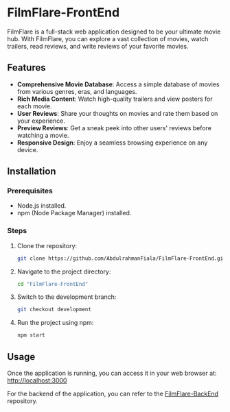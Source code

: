 # FilmFlare-FrontEnd 

FilmFlare is a full-stack web application designed to be your ultimate movie hub. With FilmFlare, you can explore a vast collection of movies, watch trailers, read reviews, and write reviews of your favorite movies.

## Features

- **Comprehensive Movie Database**: Access a simple database of movies from various genres, eras, and languages.
- **Rich Media Content**: Watch high-quality trailers and view posters for each movie.
- **User Reviews**: Share your thoughts on movies and rate them based on your experience.
- **Preview Reviews**: Get a sneak peek into other users' reviews before watching a movie.
- **Responsive Design**: Enjoy a seamless browsing experience on any device.


## Installation

### Prerequisites
- Node.js installed.
- npm (Node Package Manager) installed.

### Steps
1. Clone the repository:
   ```bash
   git clone https://github.com/AbdulrahmanFiala/FilmFlare-FrontEnd.git

2. Navigate to the project directory:
   ```bash
   cd "FilmFlare-FrontEnd"

3. Switch to the development branch:
   ```bash
   git checkout development

4. Run the project using npm:
   ```bash
   npm start

## Usage
Once the application is running, you can access it in your web browser at:
[http://localhost:3000](http://localhost:3000)

For the backend of the application, you can refer to the [FilmFlare-BackEnd](https://github.com/AbdulrahmanFiala/FilmFlare-FrontEnd) repository.

